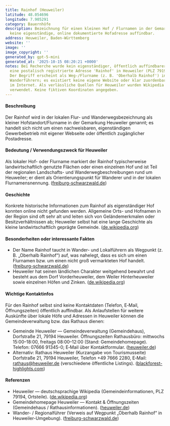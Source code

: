 ```yaml
---
title: Rainhof (Heuweiler)
latitude: 48.054696
longitude: 7.905291
category: Bauernhöfe
description: Bezeichnung für einen kleinen Hof / Flurnamen in der Gemarkung Heuweiler;
  keine eigenständige, online dokumentierte Hofadresse auffindbar.
address: Heuweiler, Baden-Württemberg
website: ''
image: ''
image_copyright: ''
generated_by: gpt-5-mini
generated_at: '2025-10-15 08:20:21 +0000'
notes: Bei Recherche wurde kein eigenständiger, öffentlich auffindbarer Betrieb oder
  eine postalisch registrierte Adresse 'Rainhof' in Heuweiler (PLZ 79194) gefunden.
  Der Begriff erscheint als Weg-/Flurname (z. B. 'Oberhalb Rainhof') in regionalen
  Wanderführern; es existiert keine eigene Website oder klar zuordenbare Postadresse
  im Internet. Als verlässliche Quellen für Heuweiler wurden Wikipedia und die Gemeindehomepage
  verwendet. Keine fiktiven Koordinaten angegeben.
---
```

#### Beschreibung
Der Rainhof wird in der lokalen Flur- und Wanderwegsbezeichnung als kleiner Hofstandort/Flurname in der Gemarkung Heuweiler genannt; es handelt sich nicht um einen nachweisbaren, eigenständigen Gewerbebetrieb mit eigener Webseite oder öffentlich zugänglicher Postadresse.

#### Bedeutung / Verwendungszweck für Heuweiler
Als lokaler Hof- oder Flurname markiert der Rainhof typischerweise landwirtschaftlich genutzte Flächen oder einen einzelnen Hof und ist Teil der regionalen Landschafts- und Wanderwegbeschreibungen rund um Heuweiler; er dient als Orientierungspunkt für Wanderer und in der lokalen Flurnamensnennung. ([freiburg-schwarzwald.de](https://freiburg-schwarzwald.de/wandern-myrtek/wandern-myrtek1g.htm?utm_source=openai))

#### Geschichte
Konkrete historische Informationen zum Rainhof als eigenständiger Hof konnten online nicht gefunden werden. Allgemeine Orts- und Hofnamen in der Region sind oft sehr alt und leiten sich von Geländemerkmalen oder Besitzverhältnissen ab; Heuweiler selbst hat eine lange Geschichte als kleine landwirtschaftlich geprägte Gemeinde. ([de.wikipedia.org](https://de.wikipedia.org/wiki/Heuweiler?utm_source=openai))

#### Besonderheiten oder interessante Fakten
- Der Name Rainhof taucht in Wander- und Lokalführern als Wegpunkt (z. B. „Oberhalb Rainhof“) auf, was nahelegt, dass es sich um einen Flurnamen bzw. um einen nicht groß vermarkteten Hof handelt. ([freiburg-schwarzwald.de](https://freiburg-schwarzwald.de/wandern-myrtek/wandern-myrtek1g.htm?utm_source=openai))  
- Heuweiler hat seinen ländlichen Charakter weitgehend bewahrt und besteht aus dem Dorf Vorderheuweiler, dem Weiler Hinterheuweiler sowie einzelnen Höfen und Zinken. ([de.wikipedia.org](https://de.wikipedia.org/wiki/Heuweiler?utm_source=openai))

#### Wichtige Kontaktinfos
Für den Rainhof selbst sind keine Kontaktdaten (Telefon, E‑Mail, Öffnungszeiten) öffentlich auffindbar. Als Anlaufstellen für weitere Auskünfte über lokale Höfe und Adressen in Heuweiler können die Gemeindeverwaltung bzw. das Rathaus dienen:
- Gemeinde Heuweiler — Gemeindeverwaltung (Gemeindehaus), Dorfstraße 21, 79194 Heuweiler. Öffnungszeiten Rathausbüro: mittwochs 15:00–18:00, freitags 08:00–12:00 (Stand: Gemeindehomepage). Telefon: 07666 91345-0; E‑Mail über Kontaktformular. ([heuweiler.de](https://www.heuweiler.de/buerger-rathaus/verwaltung/kontakt-oeffnungszeiten?utm_source=openai))  
- Alternativ: Rathaus Heuweiler (Kurzangabe von Tourismusseite) Dorfstraße 21, 79194 Heuweiler, Telefon +49 7666 2280, E‑Mail: rathaus@heuweiler.de (verschiedene öffentliche Listings). ([blackforest-highlights.com](https://www.blackforest-highlights.com/poi/detail/rathaus-heuweiler-d76d7fc194?utm_source=openai))

#### Referenzen
- Heuweiler — deutschsprachige Wikipedia (Gemeindeinformationen, PLZ 79194, Ortsteile). ([de.wikipedia.org](https://de.wikipedia.org/wiki/Heuweiler?utm_source=openai))  
- Gemeindehomepage Heuweiler — Kontakt & Öffnungszeiten (Gemeindehaus / Rathausinformationen). ([heuweiler.de](https://www.heuweiler.de/buerger-rathaus/verwaltung/kontakt-oeffnungszeiten?utm_source=openai))  
- Wander- / Regionalführer (Verweis auf Wegpunkt „Oberhalb Rainhof“ in Heuweiler-Umgebung). ([freiburg-schwarzwald.de](https://freiburg-schwarzwald.de/wandern-myrtek/wandern-myrtek1g.htm?utm_source=openai))